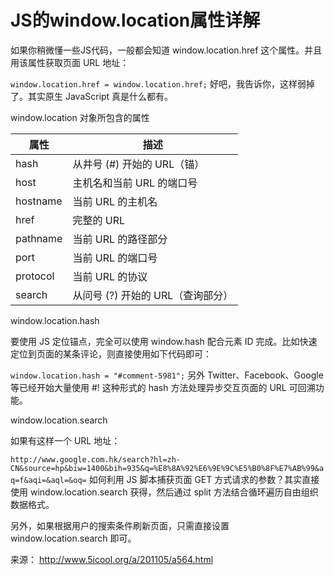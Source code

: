 # JS的window.location属性详解

如果你稍微懂一些JS代码，一般都会知道 window.location.href 这个属性。并且用该属性获取页面 URL 地址：

`window.location.href = window.location.href;`
好吧，我告诉你，这样弱掉了。其实原生 JavaScript 真是什么都有。

window.location 对象所包含的属性

| 属性     | 描述                              |
| -------- | --------------------------------- |
| hash     | 从井号 (#) 开始的 URL（锚）       |
| host     | 主机名和当前 URL 的端口号         |
| hostname | 当前 URL 的主机名                 |
| href     | 完整的 URL                        |
| pathname | 当前 URL 的路径部分               |
| port     | 当前 URL 的端口号                 |
| protocol | 当前 URL 的协议                   |
| search   | 从问号 (?) 开始的 URL（查询部分） |

window.location.hash

要使用 JS 定位锚点，完全可以使用 window.hash 配合元素 ID 完成。比如快速定位到页面的某条评论，则直接使用如下代码即可：

`window.location.hash = "#comment-5981";`
另外 Twitter、Facebook、Google 等已经开始大量使用 #! 这种形式的 hash 方法处理异步交互页面的 URL 可回溯功能。

window.location.search

如果有这样一个 URL 地址：

`http://www.google.com.hk/search?hl=zh-CN&source=hp&biw=1400&bih=935&q=%E8%8A%92%E6%9E%9C%E5%B0%8F%E7%AB%99&aq=f&aqi=&aql=&oq=`
如何利用 JS 脚本捕获页面 GET 方式请求的参数？其实直接使用 window.location.search 获得，然后通过 split 方法结合循环遍历自由组织数据格式。

另外，如果根据用户的搜索条件刷新页面，只需直接设置 window.location.search 即可。


来源： <http://www.5icool.org/a/201105/a564.html>